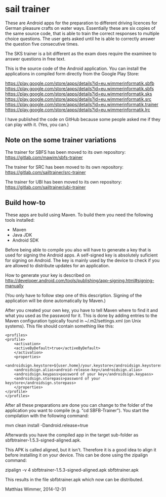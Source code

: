 sail trainer
============

These are Android apps for the preparation to different driving licences for
German pleasure crafts on water ways. Essentially these are six copies of the
same source code, that is able to train the correct responses to multiple
choice questions. The user gets asked until he is able to correctly answer the
question five consecutive times.

The SKS trainer is a bit different as the exam does require the examinee to
answer questions in free text.

This is the source code of the Android application. You can install the
applications in compiled form directly from the Google Play Store:

https://play.google.com/store/apps/details?id=eu.wimmerinformatik.sbfb
https://play.google.com/store/apps/details?id=eu.wimmerinformatik.sbfs
https://play.google.com/store/apps/details?id=eu.wimmerinformatik.sks
https://play.google.com/store/apps/details?id=eu.wimmerinformatik.src
https://play.google.com/store/apps/details?id=eu.wimmerinformatik.trainer
https://play.google.com/store/apps/details?id=eu.wimmerinformatik.lrc

I have published the code on GitHub because some people asked me if they can
play with it. (Yes, you can.)


Note on the some trainer variations
-----------------------------------

The trainer for SBFS has been moved to its own repository: 
https://gitlab.com/mawim/sbfs-trainer

The trainer for SRC has been moved to its own repository: 
https://gitlab.com/sailtrainer/src-trainer

The trainer for UBI has been moved to its own repository:
https://gitlab.com/sailtrainer/ubi-trainer


Build how-to
------------

These apps are build using Maven. To build them you need the following tools
installed:

- Maven
- Java JDK
- Android SDK

Before being able to compile you also will have to generate a key that is used
for signing the Android apps. A self-signed key is absolutely suficient for
signing on Android. The key is mainly used by the device to check if you are
allowed to distribute updates for an application.

How to generate your key is described on
http://developer.android.com/tools/publishing/app-signing.html#signing-manually

(You only have to follow step one of this description. Signing of the
application will be done automatically by Maven.)

After you created your own key, you have to tell Maven where to find it and
what you used as the password for it. This is done by adding entries to the
Maven configuration typically found in ~/.m2/settings.xml (on Unix systems).
This file should contain something like this:

<?xml version='1.0'?>
<settings
    xmlns="http://maven.apache.org/SETTINGS/1.0.0"
    xmlns:xsi="http://www.w3.org/2001/XMLSchema-instance"
    xsi:schemaLocation="http://maven.apache.org/SETTINGS/1.0.0
                        http://maven.apache.org/xsd/settings-1.0.0.xsd">

    <profiles>
	<profile>
	    <activation>
		<activeByDefault>true</activeByDefault>
	    </activation>
	    <properties>
		<androidsign.keystore>${user.home}/your.keystore</androidsign.keystore>
		<androidsign.alias>android-release-key</androidsign.alias>               
		<androidsign.keypass>password of your key</androidsign.keypass>                
		<androidsign.storepass>password of your keystore</androidsign.storepass>
	    </properties>
	</profile>
    </profiles>
</settings>

After all these preparations are done you can change to the folder of the
application you want to compile (e.g. "cd SBFB-Trainer"). You start the
compilation with the following command:

mvn clean install -Dandroid.release=true

Afterwards you have the compiled app in the target sub-folder as
sbfbtrainer-1.5.3-signed-aligned.apk.

This APK is called aligned, but it isn't. Therefore it is a good idea to align
it before installing it on your device. This can be done using the zipalign
command:

zipalign -v 4 sbfbtrainer-1.5.3-signed-aligned.apk sbfbtrainer.apk

This results in the file sbfbtrainer.apk which now can be distributed.


Matthias Wimmer, 2014-12-31
